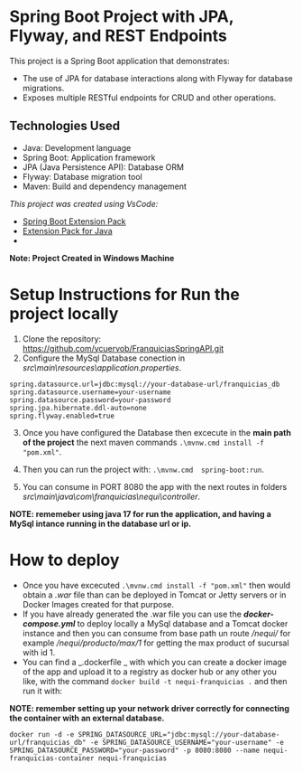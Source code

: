 # Spring Boot Project with JPA, Flyway, and REST Endpoints

This project is a Spring Boot application that demonstrates:

* The use of JPA for database interactions along with Flyway for database migrations.
* Exposes multiple RESTful endpoints for CRUD and other operations.

## Technologies Used

* Java: Development language
* Spring Boot: Application framework
* JPA (Java Persistence API): Database ORM
* Flyway: Database migration tool
* Maven: Build and dependency management

*This project was created using VsCode:* 
- [Spring Boot Extension Pack](https://marketplace.visualstudio.com/items?itemName=vmware.vscode-boot-dev-pack)
- [Extension Pack for Java](https://marketplace.visualstudio.com/items?itemName=vscjava.vscode-java-pack)
- 

**Note: Project Created in Windows Machine**

# Setup Instructions for Run the project locally

1. Clone the repository: https://github.com/ycuervob/FranquiciasSpringAPI.git
2. Configure the MySql Database conection in _src\main\resources\application.properties_.

```
spring.datasource.url=jdbc:mysql://your-database-url/franquicias_db
spring.datasource.username=your-username
spring.datasource.password=your-password
spring.jpa.hibernate.ddl-auto=none
spring.flyway.enabled=true
```

3. Once you have configured the Database then excecute in the **main path of the project** the next maven commands `.\mvnw.cmd install -f "pom.xml"`.

4. Then you can run the project with: `.\mvnw.cmd  spring-boot:run`.

5. You can consume in PORT 8080 the app with the next routes in folders _src\main\java\com\franquicias\nequi\controller_.

**NOTE: rememeber using java 17 for run the application, and having a MySql intance running in the database url or ip.**

# How to deploy

* Once you have excecuted `.\mvnw.cmd install -f "pom.xml"` then would obtain a *.war* file than can be deployed in Tomcat or Jetty servers or in Docker Images created for that purpose.
* If you have already generated the .war file you can use the **_docker-compose.yml_** to deploy locally a MySql database and a Tomcat docker instance and then you can consume from base path un route _/nequi/_ for example _/nequi/producto/max/1_ for getting the max product of sucursal with id 1.
* You can find a _.dockerfile _ with which you can create a docker image of the app and upload it to a registry as docker hub or any other you like, with the command `docker build -t nequi-franquicias .` and then run it with:

**NOTE: remember setting up your network driver correctly for connecting the container with an external database.**

```
docker run -d -e SPRING_DATASOURCE_URL="jdbc:mysql://your-database-url/franquicias_db" -e SPRING_DATASOURCE_USERNAME="your-username" -e SPRING_DATASOURCE_PASSWORD="your-password" -p 8080:8080 --name nequi-franquicias-container nequi-franquicias
```

